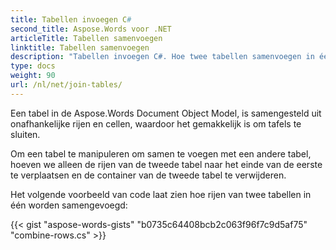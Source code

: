```yaml
---
title: Tabellen invoegen C#
second_title: Aspose.Words voor .NET
articleTitle: Tabellen samenvoegen
linktitle: Tabellen samenvoegen
description: "Tabellen invoegen C#. Hoe twee tabellen samenvoegen in één C#."
type: docs
weight: 90
url: /nl/net/join-tables/
---
```


Een tabel in de Aspose.Words Document Object Model, is samengesteld uit onafhankelijke rijen en cellen, waardoor het gemakkelijk is om tafels te sluiten.

Om een tabel te manipuleren om samen te voegen met een andere tabel, hoeven we alleen de rijen van de tweede tabel naar het einde van de eerste te verplaatsen en de container van de tweede tabel te verwijderen.

Het volgende voorbeeld van code laat zien hoe rijen van twee tabellen in één worden samengevoegd:

{{< gist "aspose-words-gists" "b0735c64408bcb2c063f96f7c9d5af75" "combine-rows.cs" >}}
